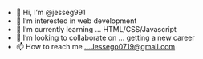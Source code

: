 - 👋 Hi, I’m @jesseg991
- 👀 I’m interested in web development 
- 🌱 I’m currently learning ... HTML/CSS/Javascript 
- 💞️ I’m looking to collaborate on ... getting a new career
- 📫 How to reach me ...Jessego0719@gmail.com 

<!---
jesseg991/jesseg991 is a ✨ special ✨ repository because its `README.md` (this file) appears on your GitHub profile.
You can click the Preview link to take a look at your changes.
--->
